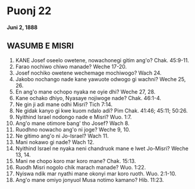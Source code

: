 # Puonj 22
**Juni 2, 1888**

## WASUMB E MISRI

1. KANE Josef oseelo owetene, nowachonegi gitim ang'o? Chak. 45:9-11.
2. Farao nochiwo chiwo manade? Weche 17-20.
3. Josef nochiko owetene wechemage mochiwogo? Wach 24.
4. Jakobo nochango nade kane yawuote odwogo gi wachni? Weche 25, 26.
5. En ang'o mane ochopo nyaka ne oyie dhi? Weche 27, 28.
6. Kane ochako dhiyo, Nyasaye nojiwoge nade? Chak. 46:1-4.
7. Ne gin ji adi mane odhi Misri? Tich 7:14.
8. Ne gidak kanyo gi kwe kuom ndalo adi? Pim Chak. 41:46; 45:11; 50:26.
9. Nyithind Israel nodongo nade e Misri? Wuo. 1:7.
10. Ang'o mane otimore bang' tho Josef? Wach 8.
11. Ruodhno nowacho ang'o ni joge? Weche 9, 10.
12. Ne gitimo ang'o ni Jo-Israel? Wach 11.
13. Mani nokawo gi nade? Wach 12.
14. Nyithind Israel ne nyaka neni chandruok mane e lwet Jo-Misri? Weche 13, 14.
15. Mani ne chopo koro mar koro mane? Chak. 15:13.
16. Ruodh Misri nogolo chik marach manade? Wuo. 1:22.
17. Nyiswa ndik mar nyathi mane okonyi mar koro ruoth. Wuo. 2:1-10.
18. Ang'o mane omiyo jonyuol Musa notimo kamano? Hib. 11:23.